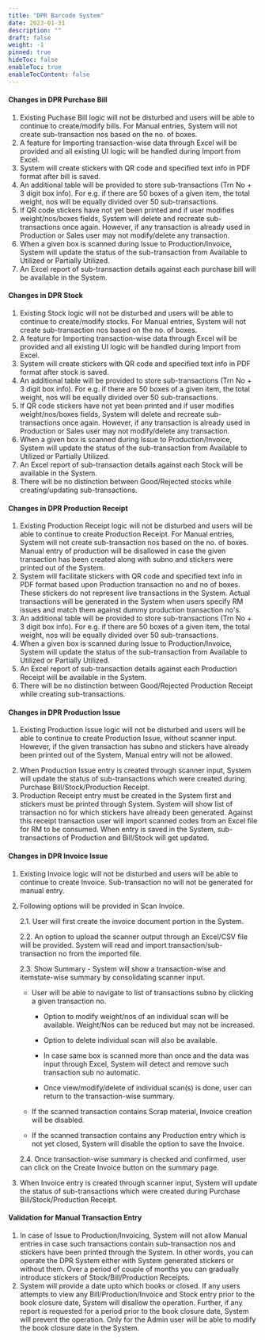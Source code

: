 ```yaml
---
title: "DPR Barcode System"
date: 2023-01-31
description: ""
draft: false
weight: -1
pinned: true
hideToc: false
enableToc: true
enableTocContent: false
---
```


#### Changes in DPR Purchase Bill
1. Existing Puchase Bill logic will not be disturbed and users will be able to continue to create/modify bills. For Manual entries, System will not create sub-transaction nos based on the no. of boxes.
2. A feature for Importing transaction-wise data through Excel will be provided and all existing UI logic will be handled during Import from Excel.
3. System will create stickers with QR code and specified text info in PDF format after bill is saved.
4. An additional table will be provided to store sub-transactions (Trn No + 3 digit box info). For e.g. if there are 50 boxes of a given item, the total weight, nos will be equally divided over 50 sub-transactions.
5. If QR code stickers have not yet been printed and if user modifies weight/nos/boxes fields, System will delete and recreate sub-transactions once again. However, if any transaction is already used in Production or Sales user may not modify/delete any transaction.
6. When a given box is scanned during Issue to Production/Invoice, System will update the status of the sub-transaction from Available to Utilized or Partially Utilized.
7. An Excel report of sub-transaction details against each purchase bill will be available in the System.

#### Changes in DPR Stock
1. Existing Stock logic will not be disturbed and users will be able to continue to create/modify stocks. For Manual entries, System will not create sub-transaction nos based on the no. of boxes.
2. A feature for Importing transaction-wise data through Excel will be provided and all existing UI logic will be handled during Import from Excel.
3. System will create stickers with QR code and specified text info in PDF format after stock is saved.
4. An additional table will be provided to store sub-transactions (Trn No + 3 digit box info). For e.g. if there are 50 boxes of a given item, the total weight, nos will be equally divided over 50 sub-transactions.
5. If QR code stickers have not yet been printed and if user modifies weight/nos/boxes fields, System will delete and recreate sub-transactions once again. However, if any transaction is already used in Production or Sales user may not modify/delete any transaction.
6. When a given box is scanned during Issue to Production/Invoice, System will update the status of the sub-transaction from Available to Utilized or Partially Utilized.
7. An Excel report of sub-transaction details against each Stock will be available in the System.
8. There will be no distinction between Good/Rejected stocks while creating/updating sub-transactions.

#### Changes in DPR Production Receipt
1. Existing Production Receipt logic will not be disturbed and users will be able to continue to create Production Receipt. For Manual entries, System will not create sub-transaction nos based on the no. of boxes. Manual entry of production will be disallowed in case the given transaction has been created along with subno and stickers were printed out of the System.
2. System will facilitate stickers with QR code and specified text info in PDF format based upon Production transaction no and no of boxes. These stickers do not represent live transactions in the System. Actual transactions will be generated in the System when users specify RM issues and match them against dummy production transaction no's.
3. An additional table will be provided to store sub-transactions (Trn No + 3 digit box info). For e.g. if there are 50 boxes of a given item, the total weight, nos will be equally divided over 50 sub-transactions.
4. When a given box is scanned during Issue to Production/Invoice, System will update the status of the sub-transaction from Available to Utilized or Partially Utilized.
5. An Excel report of sub-transaction details against each Production Receipt will be available in the System.
6. There will be no distinction between Good/Rejected Production Receipt while creating sub-transactions.

#### Changes in DPR Production Issue
1. Existing Production Issue logic will not be disturbed and users will be able to continue to create Production Issue, without scanner input. However, if the given transaction has subno and stickers have already been printed out of the System, Manual entry will not be allowed.

<!-- 2. Following options will be provided in Scan Production Issue.

    2.1. 10 text boxes will be provided to capture the scanner output.

    2.2. Once 10 text boxes are filled user will be able to navigate to another page of 10 text boxes and so on.

    2.3. Cancel the scan opertion - User will be able to abandon the scan operation, if required.
    
    2.4. Show Summary - System will show a transaction-wise and itemstate-wise summary by consolidating scanner input.<br>
        
    - User will be able to navigate to list of individual scans by clicking a given transaction no. 
        
        - Option to modify weight/nos of an individual scan will be available. Weight/Nos can be reduced but may not be increased.
            
        - If weight is not specified by user, System will compute based on AirGap master.

        - Option to delete individual scan will also be available. 

        - Once view/modify/delete of individual scan(s) is done, user can return to the transaction-wise summary.
        
    - In case a new scan needs to be added, user can click on Continue Scanning.

    - If Rework is set to Yes, only rejected materials can be issued, while if it is set to No, only good materials can be issued. 

    2.5. Once transaction-wise summary is checked and confirmed, user can click on the Create Production Issue button on the summary page. -->

2. When Production Issue entry is created through scanner input, System will update the status of sub-transactions which were created during Purchase Bill/Stock/Production Receipt.
3. Production Receipt entry must be created in the System first and stickers must be printed through System. System will show list of transaction no for which stickers have already been generated. Against this receipt transaction user will import scanned codes from an Excel file for RM to be consumed. When entry is saved in the System, sub-transactions of Production and Bill/Stock will get updated.

#### Changes in DPR Invoice Issue
1. Existing Invoice logic will not be disturbed and users will be able to continue to create Invoice. Sub-transaction no will not be generated for manual entry.

2. Following options will be provided in Scan Invoice.

    <!-- 2.1. 10 text boxes will be provided to capture the scanner output. -->

    <!-- 2.2. Once 10 text boxes are filled user will be able to navigate to another page of 10 text boxes and so on. -->

    2.1. User will first create the invoice document portion in the System. 

    2.2. An option to upload the scanner output through an Excel/CSV file will be provided. System will read and import transaction/sub-transaction no from the imported file.

    <!-- 2.3. Cancel the scan opertion - User will be able to abandon the scan operation, if required. -->
    
    2.3. Show Summary - System will show a transaction-wise and itemstate-wise summary by consolidating scanner input. <br>
        
    <!-- - User will be able to navigate to list of individual scans by clicking a given transaction no. <br> -->
    - User will be able to navigate to list of transactions subno by clicking a given transaction no. <br>
            
        - Option to modify weight/nos of an individual scan will be available. Weight/Nos can be reduced but may not be increased. 
            
        <!-- - If weight is not specified by user, System will compute based on AirGap master. -->
            
        - Option to delete individual scan will also be available. 

        - In case same box is scanned more than once and the data was input through Excel, System will detect and remove such transaction sub no automatic.
            
        - Once view/modify/delete of individual scan(s) is done, user can return to the transaction-wise summary.
        
    <!-- - In case a new scan needs to be added, user can click on Continue Scanning. -->

    - If the scanned transaction contains Scrap material, Invoice creation will be disabled.

    - If the scanned transaction contains any Production entry which is not yet closed, System will disable the option to save the Invoice. 

    2.4. Once transaction-wise summary is checked and confirmed, user can click on the Create Invoice button on the summary page.

3. When Invoice entry is created through scanner input, System will update the status of sub-transactions which were created during Purchase Bill/Stock/Production Receipt.

#### Validation for Manual Transaction Entry
1. In case of Issue to Production/Invoicing, System will not allow Manual entries in case such transactions contain sub-transaction nos and stickers have been printed through the System. In other words, you can operate the DPR System either with System generated stickers or without them. Over a period of couple of months you can gradually introduce stickers of Stock/Bill/Production Receipts.
2. System will provide a date upto which books or closed. If any users attempts to view any Bill/Production/Invoice and Stock entry prior to the book closure date, System will disallow the operation. Further, if any report is requested for a period prior to the book closure date, System will prevent the operation. Only for the Admin user will be able to modify the book closure date in the System.